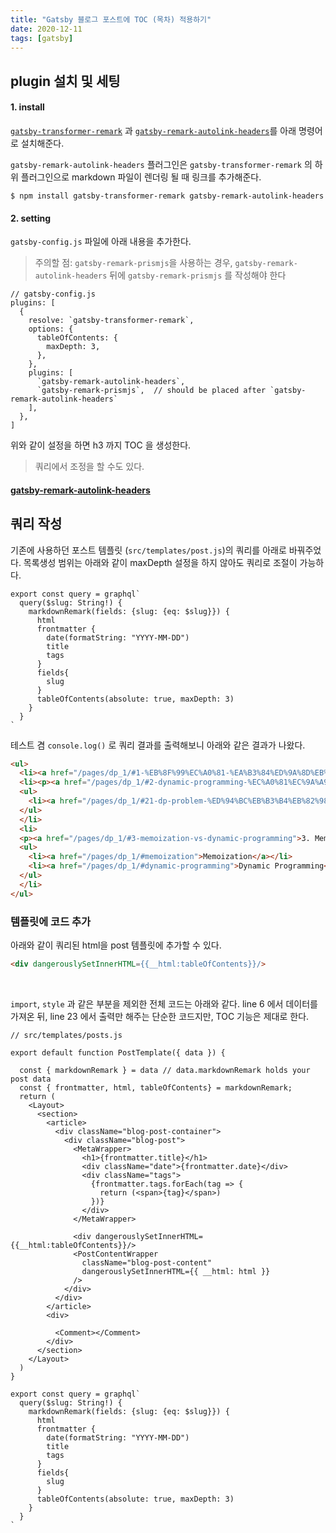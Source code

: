 ```yaml
---
title: "Gatsby 블로그 포스트에 TOC (목차) 적용하기"
date: 2020-12-11
tags: [gatsby]
---
```



## plugin 설치 및 세팅


#### 1. install

[`gatsby-transformer-remark`](https://www.gatsbyjs.com/plugins/gatsby-transformer-remark/) 과 [`gatsby-remark-autolink-headers`](https://www.gatsbyjs.com/plugins/gatsby-remark-autolink-headers/)를 아래 명령어로 설치해준다.

`gatsby-remark-autolink-headers` 플러그인은 `gatsby-transformer-remark` 의 하위 플러그인으로 markdown 파일이 렌더링 될 때 링크를 추가해준다.

```shell
$ npm install gatsby-transformer-remark gatsby-remark-autolink-headers
```


#### 2. setting

`gatsby-config.js` 파일에 아래 내용을 추가한다.

>  주의할 점: `gatsby-remark-prismjs`을 사용하는 경우, `gatsby-remark-autolink-headers` 뒤에 `gatsby-remark-prismjs` 를 작성해야 한다


```js{numberLines: 11, 12}
// gatsby-config.js
plugins: [
  {
    resolve: `gatsby-transformer-remark`,
    options: {
      tableOfContents: {
        maxDepth: 3,
      },
    },
    plugins: [
      `gatsby-remark-autolink-headers`,
      `gatsby-remark-prismjs`,  // should be placed after `gatsby-remark-autolink-headers`
    ],
  },
]
```
위와 같이 설정을 하면 h3 까지 TOC 을 생성한다.
> 쿼리에서 조정을 할 수도 있다.


#### [gatsby-remark-autolink-headers](https://www.gatsbyjs.com/plugins/gatsby-remark-autolink-headers/)





## 쿼리 작성

기존에 사용하던 포스트 템플릿 (`src/templates/post.js`)의 쿼리를 아래로 바꿔주었다.
목록생성 범위는 아래와 같이 maxDepth 설정을 하지 않아도 쿼리로 조절이 가능하다.

```js{numberLines: 13}
export const query = graphql`
  query($slug: String!) {
    markdownRemark(fields: {slug: {eq: $slug}}) {
      html
      frontmatter {
        date(formatString: "YYYY-MM-DD")
        title
        tags
      }
      fields{
        slug
      }
      tableOfContents(absolute: true, maxDepth: 3)
    }
  }
`
```


테스트 겸 `console.log()` 로 쿼리 결과를 출력해보니 아래와 같은 결과가 나왔다. 

```html
<ul>
  <li><a href="/pages/dp_1/#1-%EB%8F%99%EC%A0%81-%EA%B3%84%ED%9A%8D%EB%B2%95-dp-dynamic-programming">1. 동적 계획법 (DP, Dynamic Programming)</a></li>
  <li><p><a href="/pages/dp_1/#2-dynamic-programming-%EC%A0%81%EC%9A%A9">2. Dynamic Programming 적용</a></p>
  <ul>
    <li><a href="/pages/dp_1/#21-dp-problem-%ED%94%BC%EB%B3%B4%EB%82%98%EC%B9%98-%EC%88%98%EC%97%B4">2.1. DP Problem: 피보나치 수열</a></li>
  </ul>
  </li>
  <li>
  <p><a href="/pages/dp_1/#3-memoization-vs-dynamic-programming">3. Memoization vs Dynamic Programming</a></p>
  <ul>
    <li><a href="/pages/dp_1/#memoization">Memoization</a></li>
    <li><a href="/pages/dp_1/#dynamic-programming">Dynamic Programming</a></li>
  </ul>
  </li>
</ul>
```


### 템플릿에 코드 추가


아래와 같이 쿼리된 html을 post 템플릿에 추가할 수 있다.

```html
<div dangerouslySetInnerHTML={{__html:tableOfContents}}/>
```

<br>

`import`, `style` 과 같은 부분을 제외한 전체 코드는 아래와 같다. 
line 6 에서 데이터를 가져온 뒤, line 23 에서 출력만 해주는 단순한 코드지만, TOC 기능은 제대로 한다. 


```js{numberLines: 6, 23}
// src/templates/posts.js

export default function PostTemplate({ data }) {

  const { markdownRemark } = data // data.markdownRemark holds your post data
  const { frontmatter, html, tableOfContents} = markdownRemark;
  return (
    <Layout>
      <section>
        <article>
          <div className="blog-post-container">
            <div className="blog-post">
              <MetaWrapper>
                <h1>{frontmatter.title}</h1>
                <div className="date">{frontmatter.date}</div>
                <div className="tags">
                  {frontmatter.tags.forEach(tag => {
                    return (<span>{tag}</span>)
                  })}
                </div>
              </MetaWrapper>
              
              <div dangerouslySetInnerHTML={{__html:tableOfContents}}/>
              <PostContentWrapper
                className="blog-post-content"
                dangerouslySetInnerHTML={{ __html: html }}
              />
            </div>
          </div>
        </article>
        <div>

          <Comment></Comment>
        </div>
      </section>
    </Layout>
  )
}

export const query = graphql`
  query($slug: String!) {
    markdownRemark(fields: {slug: {eq: $slug}}) {
      html
      frontmatter {
        date(formatString: "YYYY-MM-DD")
        title
        tags
      }
      fields{
        slug
      }
      tableOfContents(absolute: true, maxDepth: 3)
    }
  }
`
```